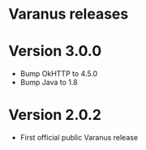 # Varanus releases

# Version 3.0.0
* Bump OkHTTP to 4.5.0
* Bump Java to 1.8

# Version 2.0.2
* First official public Varanus release 
